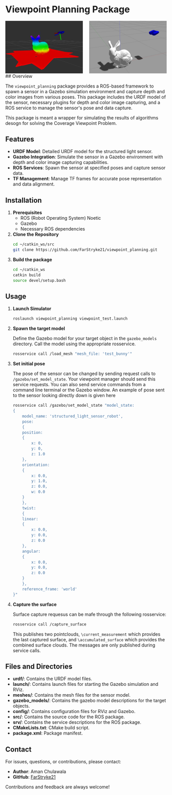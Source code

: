 # Viewpoint Planning Package


<div style="display: flex; justify-content: space-between;">
<img src="assets/Rviz_viewpointPackage.png" alt="Image 2" style="width: 48%;"/>
  <img src="assets/GazeboViewpointPackage.png" alt="Image 1" style="width: 48%;"/>
</div>
## Overview

The `viewpoint_planning` package provides a ROS-based framework to spawn a sensor in a Gazebo simulation environment and capture depth and color images from various poses. This package includes the URDF model of the sensor, necessary plugins for depth and color image capturing, and a ROS service to manage the sensor's pose and data capture.

This package is meant a wrapper for simulating the results of algorithms desogn for solving the Coverage Viewpoint Problem.



## Features

- **URDF Model**: Detailed URDF model for the structured light sensor.
- **Gazebo Integration**: Simulate the sensor in a Gazebo environment with depth and color image capturing capabilities.
- **ROS Services**: Spawn the sensor at specified poses and capture sensor data.
- **TF Management**: Manage TF frames for accurate pose representation and data alignment.



## Installation

1. **Prerequisites**
   - ROS (Robot Operating System) Noetic
   - Gazebo
   - Necessary ROS dependencies
2. **Clone the Repository**
   ```sh
   cd ~/catkin_ws/src
   git clone https://github.com/FarStryke21/viewpoint_planning.git
3. **Build the package**
    ```sh
   cd ~/catkin_ws
    catkin build
    source devel/setup.bash

## Usage

1. **Launch Simulator**
   ```sh
   roslaunch viewpoint_planning viewpoint_test.launch
2. **Spawn the target model**

   Define the Gazebo model for your target object in the `gazebo_models` directory. Call the model using the appropriate rosservice.
   ```sh
   rosservice call /load_mesh "mesh_file: 'test_bunny'"
3. **Set initial pose**

    The pose of the sensor can be changed by sending request calls to `/gazebo/set_model_state`. Your viewpoint manager should send this service requests. You can also send service commands from a command line terminal or the Gazebo window. An example of pose sent to the sensor looking directly down is given here
    ```sh
   rosservice call /gazebo/set_model_state "model_state: 
    {
        model_name: 'structured_light_sensor_robot', 
        pose: 
        {
        position: 
        {
            x: 0, 
            y: 0, 
            z: 1.0
        }, 
        orientation: 
        {
            x: 0.0, 
            y: 1.0, 
            z: 0.0, 
            w: 0.0
        }
        }, 
        twist: 
        {
        linear: 
        {
            x: 0.0, 
            y: 0.0, 
            z: 0.0
        }, 
        angular: 
        {
            x: 0.0, 
            y: 0.0, 
            z: 0.0
        }
        }, 
        reference_frame: 'world'
    }"
4. **Capture the surface**

    Surface capture requesus can be mafe through the following rosservice:
    ```sh
   rosservice call /capture_surface 
    ```
    This publishes two pointclouds, `\current_measurement` which provides the last captured surface, and `\accumulated_surface` which provides the combined surface clouds. The messages are only published during service calls.

## Files and Directories


-   **urdf/**: Contains the URDF model files.
-   **launch/**: Contains launch files for starting the Gazebo simulation and RViz.
-   **meshes/**: Contains the mesh files for the sensor model.
-   **gazebo_models/**: Contains the gazebo model descriptions for the target objects.
-   **config/**: Contains configuration files for RViz and Gazebo.
-   **src/**: Contains the source code for the ROS package.
-   **srv/**: Contains the service descriptions for the ROS package.
-   **CMakeLists.txt**: CMake build script.
-   **package.xml**: Package manifest.



## Contact

For issues, questions, or contributions, please contact:

-   **Author**: Aman Chulawala 
-   **GitHub**: [FarStryke21](https://github.com/FarStryke21)



Contributions and feedback are always welcome!